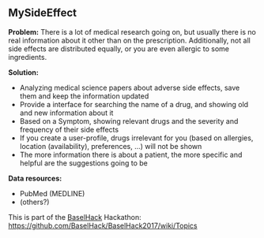 ## MySideEffect


**Problem:**
There is a lot of medical research going on, but usually there is no real information about it other than on the prescription. Additionally, not all side effects are distributed equally, or you are even allergic to some ingredients.

**Solution:**
* Analyzing medical science papers about adverse side effects, save them and keep the information updated
* Provide a interface for searching the name of a drug, and showing old and new information about it
* Based on a Symptom, showing relevant drugs and the severity and frequency of their side effects
* If you create a user-profile, drugs irrelevant for you (based on allergies, location (availability), preferences, ...) will not be shown
* The more information there is about a patient, the more specific and helpful are the suggestions going to be


**Data resources:**
* PubMed (MEDLINE)
* (others?)


This is part of the [BaselHack](baselhack.ch) Hackathon: https://github.com/BaselHack/BaselHack2017/wiki/Topics 
